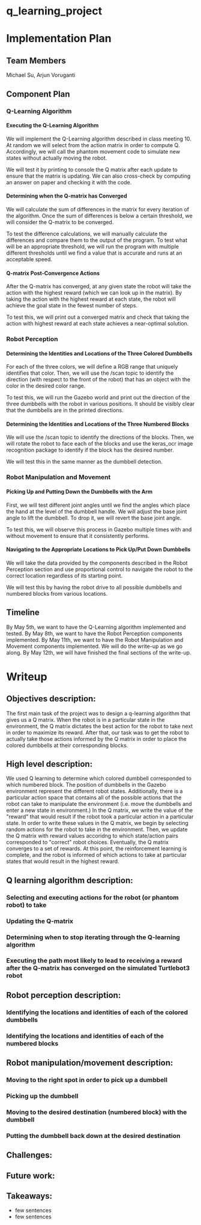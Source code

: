 # q_learning_project

# Implementation Plan

## Team Members
Michael Su, Arjun Voruganti

## Component Plan
### Q-Learning Algorithm
#### Executing the Q-Learning Algorithm
We will implement the Q-Learning algorithm described in class meeting 10. At random we will select from the action matrix in order to compute Q. Accordingly, we will call the phantom movement code to simulate new states without actually moving the robot. 

We will test it by printing to console the Q matrix after each update to ensure that the matrix is updating. We can also cross-check by computing an answer on paper and checking it with the code.

#### Determining when the Q-matrix has Converged
We will calculate the sum of differences in the matrix for every iteration of the algorithm.  Once the sum of differences is below a certain threshold, we will consider the Q-matrix to be converged.

To test the difference calculations, we will manually calculate the differences and compare them to the output of the program.  To test what will be an appropriate threshold, we will run the program with multiple different thresholds until we find a value that is accurate and runs at an acceptable speed.

#### Q-matrix Post-Convergence Actions
After the Q-matrix has converged, at any given state the robot will take the action with the highest reward (which we can look up in the matrix).  By taking the action with the highest reward at each state, the robot will achieve the goal state in the fewest number of steps.

To test this, we will print out a converged matrix and check that taking the action with highest reward at each state achieves a near-optimal solution.

### Robot Perception
#### Determining the Identities and Locations of the Three Colored Dumbbells
For each of the three colors, we will define a RGB range that uniquely identifies that color.  Then, we will use the /scan topic to identify the direction (with respect to the front of the robot) that has an object with the color in the desired color range.

To test this, we will run the Gazebo world and print out the direction of the three dumbbells with the robot in various positions.  It should be visibly clear that the dumbbells are in the printed directions.

#### Determining the Identities and Locations of the Three Numbered Blocks
We will use the /scan topic to identify the directions of the blocks.  Then, we will rotate the robot to face each of the blocks and use the keras_ocr image recognition package to identify if the block has the desired number.

We will test this in the same manner as the dumbbell detection.

### Robot Manipulation and Movement
#### Picking Up and Putting Down the Dumbbells with the Arm
First, we will test different joint angles until we find the angles which place the hand at the level of the dumbbell handle.  We will adjust the base joint angle to lift the dumbbell.  To drop it, we will revert the base joint angle.  

To test this, we will observe this process in Gazebo multiple times with and without movement to ensure that it consistently performs.

#### Navigating to the Appropriate Locations to Pick Up/Put Down Dumbbells
We will take the data provided by the components described in the Robot Perception section and use proportional control to navigate the robot to the correct location regardless of its starting point.

We will test this by having the robot drive to all possible dumbbells and numbered blocks from various locations.

## Timeline
By May 5th, we want to have the Q-Learning algorithm implemented and tested.  By May 8th, we want to have the Robot Perception components implemented.  By May 11th, we want to have the Robot Manipulation and Movement components implemented.  We will do the write-up as we go along.  By May 12th, we will have finished the final sections of the write-up.


# Writeup

## Objectives description:

The first main task of the project was to design a q-learning algorithm that gives us a Q matrix. When the robot is in a particular state in the environment, the Q matrix dictates the best action for the robot to take next in order to maximize its reward. After that, our task was to get the robot to actually take those actions informed by the Q matrix in order to place the colored dumbbells at their corresponding blocks. 

## High level description:

We used Q learning to determine which colored dumbbell corresponded to which numbered block. The position of dumbbells in the Gazebo environment represent the different robot states. Additionally, there is a particular action space that contains all of the possible actions that the robot can take to manipulate the environment (i.e. move the dumbbells and enter a new state in environment.) In the Q matrix, we write the value of the "reward" that would result if the robot took a particular action in a particular state. In order to write these values in the Q matrix, we begin by selecting random actions for the robot to take in the environment. Then, we update the Q matrix with reward values accoridng to which state/action pairs corresponded to "correct" robot choices. Eventually, the Q matrix converges to a set of rewards. At this point, the reinforcement learning is complete, and the robot is informed of which actions to take at particular states that would result in the highest reward.

## Q learning algorithm description:

### Selecting and executing actions for the robot (or phantom robot) to take

### Updating the Q-matrix

### Determining when to stop iterating through the Q-learning algorithm

### Executing the path most likely to lead to receiving a reward after the Q-matrix has converged on the simulated Turtlebot3 robot

## Robot perception description:

### Identifying the locations and identities of each of the colored dumbbells

### Identifying the locations and identities of each of the numbered blocks

## Robot manipulation/movement description:

### Moving to the right spot in order to pick up a dumbbell

### Picking up the dumbbell

### Moving to the desired destination (numbered block) with the dumbbell

### Putting the dumbbell back down at the desired destination

## Challenges:

## Future work:

## Takeaways:

* few sentences
* few sentences
